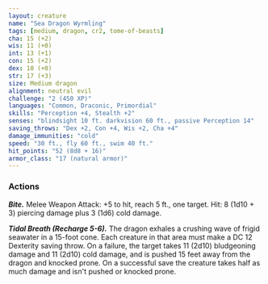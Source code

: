 ```yaml
---
layout: creature
name: "Sea Dragon Wyrmling"
tags: [medium, dragon, cr2, tome-of-beasts]
cha: 15 (+2)
wis: 11 (+0)
int: 13 (+1)
con: 15 (+2)
dex: 10 (+0)
str: 17 (+3)
size: Medium dragon
alignment: neutral evil
challenge: "2 (450 XP)"
languages: "Common, Draconic, Primordial"
skills: "Perception +4, Stealth +2"
senses: "blindsight 10 ft. darkvision 60 ft., passive Perception 14"
saving_throws: "Dex +2, Con +4, Wis +2, Cha +4"
damage_immunities: "cold"
speed: "30 ft., fly 60 ft., swim 40 ft."
hit_points: "52 (8d8 + 16)"
armor_class: "17 (natural armor)"
---
```


### Actions

***Bite.*** Melee Weapon Attack: +5 to hit, reach 5 ft., one target. Hit: 8 (1d10 + 3) piercing damage plus 3 (1d6) cold damage.

***Tidal Breath (Recharge 5-6).*** The dragon exhales a crushing wave of frigid seawater in a 15-foot cone. Each creature in that area must make a DC 12 Dexterity saving throw. On a failure, the target takes 11 (2d10) bludgeoning damage and 11 (2d10) cold damage, and is pushed 15 feet away from the dragon and knocked prone. On a successful save the creature takes half as much damage and isn't pushed or knocked prone.

